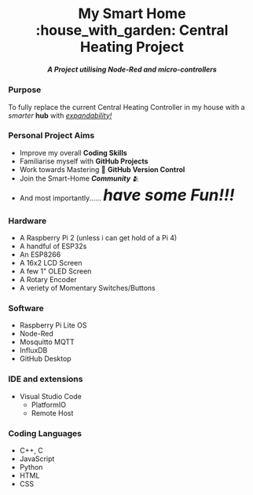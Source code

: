 <h1 align="center">My Smart Home :house_with_garden: Central Heating Project</h1>
<h5 align="center">A Project utilising Node-Red and micro-controllers</h5>

<h3>Purpose</h2>
<p>
To fully replace the current Central Heating Controller in my house with a <em>smarter</em> <b>hub</b> with <u><em>expandability!</em></u>
</p>

<h3>Personal Project Aims</h3>

- Improve my overall <b>Coding Skills</b>
- Familiarise myself with <b>GitHub Projects</b>
- Work towards Mastering :crown: <b> GitHub Version Control</b>
- Join the Smart-Home <b><em>Community</em></b> :people_hugging:
- And most importantly...... <font size=6><b><em>have some Fun!!!</b></em></font>

<h3>Hardware</h3>

- A Raspberry Pi 2 (unless i can get hold of a Pi 4)
- A handful of ESP32s
- An ESP8266
- A 16x2 LCD Screen
- A few 1" OLED Screen
- A Rotary Encoder
- A veriety of Momentary Switches/Buttons

<h3>Software</h3>

- Raspberry Pi Lite OS
- Node-Red
- Mosquitto MQTT
- InfluxDB
- GitHub Desktop

<h3>IDE and extensions</h3>

- Visual Studio Code
  - PlatformIO
  - Remote Host

<h3>Coding Languages</h3>

- C++, C
- JavaScript
- Python
- HTML
- CSS
